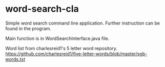 # word-search-cla
Simple word search command line application.
Further instruction can be found in the program.

Main function is in WordSearchInterface.java file. 

Word list from charlesreid1's 5 letter word repository.
https://github.com/charlesreid1/five-letter-words/blob/master/sgb-words.txt 
